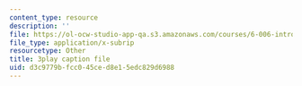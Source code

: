 ```yaml
---
content_type: resource
description: ''
file: https://ol-ocw-studio-app-qa.s3.amazonaws.com/courses/6-006-introduction-to-algorithms-fall-2011/d3c9779bfcc045ced8e15edc829d6988_JRgIXyEPnbA.srt
file_type: application/x-subrip
resourcetype: Other
title: 3play caption file
uid: d3c9779b-fcc0-45ce-d8e1-5edc829d6988
---
```

